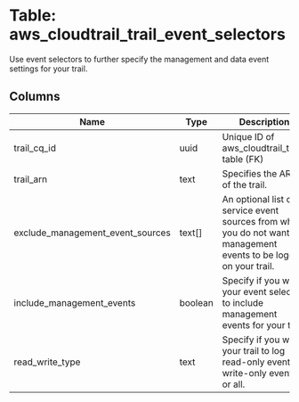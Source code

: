 
# Table: aws_cloudtrail_trail_event_selectors
Use event selectors to further specify the management and data event settings for your trail.
## Columns
| Name        | Type           | Description  |
| ------------- | ------------- | -----  |
|trail_cq_id|uuid|Unique ID of aws_cloudtrail_trails table (FK)|
|trail_arn|text|Specifies the ARN of the trail.|
|exclude_management_event_sources|text[]|An optional list of service event sources from which you do not want management events to be logged on your trail.|
|include_management_events|boolean|Specify if you want your event selector to include management events for your trail.|
|read_write_type|text|Specify if you want your trail to log read-only events, write-only events, or all.|
